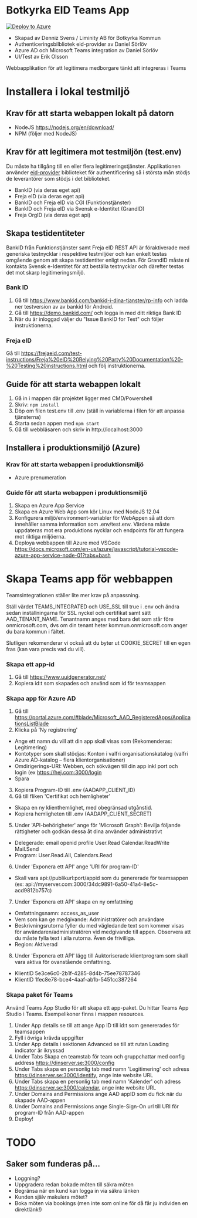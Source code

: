 Botkyrka EID Teams App
======================
[![Deploy to Azure](https://aka.ms/deploytoazurebutton)](https://portal.azure.com/#create/Microsoft.Template/uri/https%3A%2F%2Fraw.githubusercontent.com%2FDennizSvens%2Fteams-app-eid%2Fmaster%2Fazuredeploy.json)

* Skapad av Denniz Svens / Liminity AB för Botkyrka Kommun
* Authenticeringsbilbliotek eid-provider av Daniel Sörlöv
* Azure AD och Microsoft Teams integration av Daniel Sörlöv
* UI/Test av Erik Olsson

Webbapplikation för att legitimera medborgare tänkt att integreras i Teams

# Installera i lokal testmiljö

## Krav för att starta webappen lokalt på datorn

- NodeJS https://nodejs.org/en/download/
- NPM (följer med NodeJS)

## Krav för att legitimera mot testmiljön (test.env)

Du måste ha tillgång till en eller flera legitimeringstjänster. Applikationen använder [eid-provider](https://github.com/DSorlov/eid-provider) biblioteket för authentificering så i största mån stödjs de leverantörer som stödjs i det biblioteket.

* BankID (via deras eget api)
* Freja eID (via deras eget api)
* BankID och Freja eID via CGI (Funktionstjänster)
* BankID och Freja eID via Svensk e-Identitet (GrandID)
* Freja OrgID (via deras eget api)

## Skapa testidentiteter

BankID från Funktionstjänster samt Freja eID REST API är föraktiverade med generiska testnycklar i respektive testmiljöer och kan enkelt testas omgående genom att skapa testidentiter enligt nedan. För GrandID måste ni kontakta Svensk e-Identitet för att beställa testnycklar och därefter testas det mot skarp legitimeringsmiljö.

### Bank ID
1. Gå till https://www.bankid.com/bankid-i-dina-tjanster/rp-info och ladda ner testversion av av bankid för Android.
2. Gå till https://demo.bankid.com/ och logga in med ditt riktiga Bank ID
3. När du är inloggad väljer du "Issue BankID for Test" och följer instruktionerna.

### Freja eID
Gå till https://frejaeid.com/test-instructions/Freja%20eID%20Relying%20Party%20Documentation%20-%20Testing%20instructions.html och följ instruktionerna.

## Guide för att starta webappen lokalt

1. Gå in i mappen där projektet ligger med CMD/Powershell
2. Skriv: `npm install`
3. Döp om filen test.env till .env (ställ in variablerna i filen för att anpassa tjänsterna)
5. Starta sedan appen med `npm start`
6. Gå till webbläsaren och skriv in http://localhost:3000

## Installera i produktionsmiljö (Azure)

### Krav för att starta webappen i produktionsmiljö

- Azure prenumeration

### Guide för att starta webappen i produktionsmiljö

1. Skapa en Azure App Service
2. Skapa en Azure Web App som kör Linux med NodeJS 12.04
3. Konfigurera miljö/environment-variabler för WebAppen så att dom innehåller samma information som .env/test.env. Värdena måste uppdateras mot era produktions nycklar och endpoints för att fungera mot riktiga miljöerna.
4. Deploya webbappen till Azure med VSCode https://docs.microsoft.com/en-us/azure/javascript/tutorial-vscode-azure-app-service-node-01?tabs=bash

# Skapa Teams app för webbappen

Teamsintegrationen ställer lite mer krav på anpassning.

Ställ värdet TEAMS_INTEGRATED och USE_SSL till true i .env och ändra sedan inställningarna för SSL nyckel och certifikat samt sätt AAD_TENANT_NAME. Tenantnamn anges med bara det som står före onmicrosoft.com, dvs om din tenant heter kommun.onmicrosoft.com anger du bara kommun i fältet.

Slutligen rekomenderar vi också att du byter ut COOKIE_SECRET till en egen fras (kan vara precis vad du vill).

### Skapa ett app-id
1. Gå till https://www.uuidgenerator.net/
2. Kopiera id:t som skapades och använd som id för teamsappen

### Skapa app för Azure AD
1. Gå till https://portal.azure.com/#blade/Microsoft_AAD_RegisteredApps/ApplicationsListBlade
2. Klicka på 'Ny registrering'
* Ange ett namn du vill att din app skall visas som (Rekomenderas: Legitimering)
* Kontotyper som skall stödjas: Konton i valfri organisationskatalog (valfri Azure AD-katalog – flera klientorganisationer)
* Omdirigerings-URI: Webben, och sökvägen till din app inkl port och login (ex https://hej.com:3000/login
* Spara
3. Kopiera Program-ID till .env (AADAPP_CLIENT_ID)
4. Gå till fliken 'Certifikat och hemligheter'
* Skapa en ny klienthemlighet, med obegränsad utgånstid.
* Kopiera hemligheten till .env (AADAPP_CLIENT_SECRET)
5. Under 'API-behörigheter' ange för 'Microsoft Graph':
Bevilja följande rättigheter och godkän dessa åt dina använder administrativt
* Delegerade: email openid profile User.Read Calendar.ReadWrite Mail.Send
* Program: User.Read.All, Calendars.Read
6. Under 'Exponera ett API' ange 'URI för program-ID'
* Skall vara api://publikurl:port/appid som du genererade för teamsappen (ex: api://myserver.com:3000/34dc9891-6a50-41a4-8e5c-acd9812b757c)
7. Under 'Exponera ett API' skapa en ny omfattning
* Omfattningsnamn: access_as_user
* Vem som kan ge medgivande: Administratörer och användare
* Beskrivningsrutorna fyller du med vägledande text som kommer visas för användaren/administratören vid medgivande till appen. Observera att du måste fylla text i alla rutorna. Även de frivilliga.
* Region: Aktiverad
8. Under 'Exponera ett API' lägg till Auktoriserade klientprogram som skall vara aktiva för ovanstående omfattning.
* KlientID 5e3ce6c0-2b1f-4285-8d4b-75ee78787346
* KlientID 1fec8e78-bce4-4aaf-ab1b-5451cc387264

### Skapa paket för Teams
Använd Teams App Studio för att skapa ett app-paket. Du hittar Teams App Studio i Teams. Exempelikoner finns i mappen resources. 

1. Under App details se till att ange App ID till id:t som genererades för teamsappen
2. Fyll i övriga krävda uppgifter
3. Under App details i sektionen Advanced se till att rutan Loading indicator är ikryssad
4. Under Tabs Skapa en teamstab för team och gruppchattar med config address https://dinserver.se:3000/config
5. Under Tabs skapa en personlig tab med namn 'Legitimering' och adress https://dinserver.se:3000/identify, ange inte website URL
5. Under Tabs skapa en personlig tab med namn 'Kalender' och adress https://dinserver.se:3000/calendar, ange inte website URL
6. Under Domains and Permissions ange AAD appID som du fick när du skapade AAD-appen
7. Under Domains and Permissions ange Single-Sign-On url till URI för program-ID från AAD-appen
8. Deploy!

# TODO

## Saker som funderas på...
- Loggning?
- Uppgradera redan bokade möten till säkra möten
- Begränsa när en kund kan logga in via säkra länken
- Kunden själv makulera mötet?
- Boka möten via bookings (men inte som online för då får ju individen en direktlänk!)



